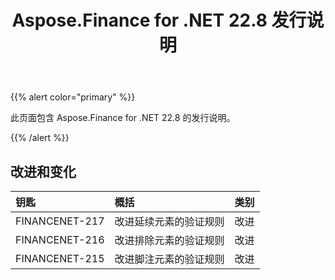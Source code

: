 ﻿---
title: Aspose.Finance for .NET 22.8 发行说明
type: docs
weight: 19
url: /zh/net/aspose-finance-for-net-22-8-release-notes/
---
{{% alert color="primary" %}}

此页面包含 Aspose.Finance for .NET 22.8 的发行说明。

{{% /alert %}}

## **改进和变化**

|**钥匙**|**概括**|**类别**|
|:- |:- |:- |
|FINANCENET-217|改进延续元素的验证规则|改进|
|FINANCENET-216|改进排除元素的验证规则|改进|
|FINANCENET-215|改进脚注元素的验证规则|改进|
